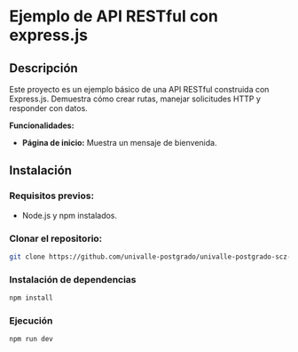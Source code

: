 # Ejemplo de API RESTful con express.js

## Descripción

Este proyecto es un ejemplo básico de una API RESTful construida con Express.js. Demuestra cómo crear rutas, manejar solicitudes HTTP y responder con datos.

**Funcionalidades:**

* **Página de inicio:** Muestra un mensaje de bienvenida.

## Instalación

### Requisitos previos:
* Node.js y npm instalados.

### Clonar el repositorio:
```bash
git clone https://github.com/univalle-postgrado/univalle-postgrado-scz-ejemplo03
```

### Instalación de dependencias
```bash
npm install
```

### Ejecución
```bash
npm run dev
```